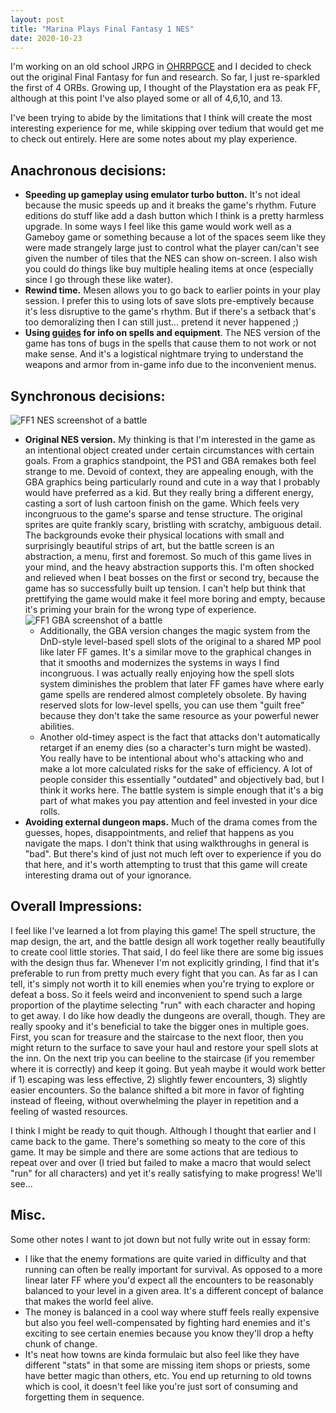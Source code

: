 ```yaml
---
layout: post
title: "Marina Plays Final Fantasy 1 NES"
date: 2020-10-23
---
```


I'm working on an old school JRPG in [OHRRPGCE](https://rpg.hamsterrepublic.com/ohrrpgce/Main_Page) and I decided to check out the original Final Fantasy for fun and research. So far, I just re-sparkled the first of 4 ORBs. Growing up, I thought of the Playstation era as peak FF, although at this point I've also played some or all of 4,6,10, and 13.

I've been trying to abide by the limitations that I think will create the most interesting experience for me, while skipping over tedium that would get me to check out entirely. Here are some notes about my play experience.

## Anachronous decisions:
* **Speeding up gameplay using emulator turbo button.** It's not ideal because the music speeds up and it breaks the game's rhythm. Future editions do stuff like add a dash button which I think is a pretty harmless upgrade. In some ways I feel like this game would work well as a Gameboy game or something because a lot of the spaces seem like they were made strangely large just to control what the player can/can't see given the number of tiles that the NES can show on-screen. I also wish you could do things like buy multiple healing items at once (especially since I go through these like water).
* **Rewind time.** Mesen allows you to go back to earlier points in your play session. I prefer this to using lots of save slots pre-emptively because it's less disruptive to the game's rhythm. But if there's a setback that's too demoralizing then I can still just... pretend it never happened ;)
* **Using [guides](https://guides.gamercorner.net/ff/spells/) for info on spells and equipment**. The NES version of the game has tons of bugs in the spells that cause them to not work or not make sense. And it's a logistical nightmare trying to understand the weapons and armor from in-game info due to the inconvenient menus.

## Synchronous decisions:
![FF1 NES screenshot of a battle](/respondrate/images/FF1nes.png "FF1 nes battle")
* **Original NES version.** My thinking is that I'm interested in the game as an intentional object created under certain circumstances with certain goals. From a graphics standpoint, the PS1 and GBA remakes both feel strange to me. Devoid of context, they are appealing enough, with the GBA graphics being particularly round and cute in a way that I probably would have preferred as a kid. But they really bring a different energy, casting a sort of lush cartoon finish on the game. Which feels very incongruous to the game's sparse and tense structure. The original sprites are quite frankly scary, bristling with scratchy, ambiguous detail. The backgrounds evoke their physical locations with small and surprisingly beautiful strips of art, but the battle screen is an abstraction, a menu, first and foremost. So much of this game lives in your mind, and the heavy abstraction supports this. I'm often shocked and relieved when I beat bosses on the first or second try, because the game has so successfully built up tension. I can't help but think that prettifying the game would make it feel more boring and empty, because it's priming your brain for the wrong type of experience.
![FF1 GBA screenshot of a battle](/respondrate/images/FF1gba.png "FF1 GBA battle") 
	* Additionally, the GBA version changes the magic system from the DnD-style level-based spell slots of the original to a shared MP pool like later FF games. It's a similar move to the graphical changes in that it smooths and modernizes the systems in ways I find incongruous. I was actually really enjoying how the spell slots system diminishes the problem that later FF games have where early game spells are rendered almost completely obsolete. By having reserved slots for low-level spells, you can use them "guilt free" because they don't take the same resource as your powerful newer abilities. 
	* Another old-timey aspect is the fact that attacks don't automatically retarget if an enemy dies (so a character's turn might be wasted). You really have to be intentional about who's attacking who and make a lot more calculated risks for the sake of efficiency. A lot of people consider this essentially "outdated" and objectively bad, but I think it works here. The battle system is simple enough that it's a big part of what makes you pay attention and feel invested in your dice rolls. 
* **Avoiding external dungeon maps.** Much of the drama comes from the guesses, hopes, disappointments, and relief that happens as you navigate the maps. I don't think that using walkthroughs in general is "bad". But there's kind of just not much left over to experience if you do that here, and it's worth attempting to trust that this game will create interesting drama out of your ignorance.

## Overall Impressions:
I feel like I've learned a lot from playing this game! The spell structure, the map design, the art, and the battle design all work together really beautifully to create cool little stories. That said, I do feel like there are some big issues with the design thus far. Whenever I'm not explicitly grinding, I find that it's preferable to run from pretty much every fight that you can. As far as I can tell, it's simply not worth it to kill enemies when you're trying to explore or defeat a boss. So it feels weird and inconvenient to spend such a large proportion of the playtime selecting "run" with each character and hoping to get away. I do like how deadly the dungeons are overall, though. They are really spooky and it's beneficial to take the bigger ones in multiple goes. First, you scan for treasure and the staircase to the next floor, then you might return to the surface to save your haul and restore your spell slots at the inn. On the next trip you can beeline to the staircase (if you remember where it is correctly) and keep it going. But yeah maybe it would work better if 1) escaping was less effective, 2) slightly fewer encounters, 3) slightly easier encounters. So the balance shifted a bit more in favor of fighting instead of fleeing, without overwhelming the player in repetition and a feeling of wasted resources. 

I think I might be ready to quit though. Although I thought that earlier and I came back to the game. There's something so meaty to the core of this game. It may be simple and there are some actions that are tedious to repeat over and over (I tried but failed to make a macro that would select "run" for all characters) and yet it's really satisfying to make progress! We'll see...

## Misc.
Some other notes I want to jot down but not fully write out in essay form:
* I like that the enemy formations are quite varied in difficulty and that running can often be really important for survival. As opposed to a more linear later FF where you'd expect all the encounters to be reasonably balanced to your level in a given area. It's a different concept of balance that makes the world feel alive.
* The money is balanced in a cool way where stuff feels really expensive but also you feel well-compensated by fighting hard enemies and it's exciting to see certain enemies because you know they'll drop a hefty chunk of change.
* It's neat how towns are kinda formulaic but also feel like they have different "stats" in that some are missing item shops or priests, some have better magic than others, etc. You end up returning to old towns which is cool, it doesn't feel like you're just sort of consuming and forgetting them in sequence.